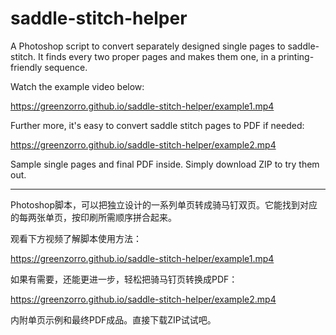 # saddle-stitch-helper

A Photoshop script to convert separately designed single pages to saddle-stitch. It finds every two proper pages and makes them one, in a printing-friendly sequence.

Watch the example video below:

https://greenzorro.github.io/saddle-stitch-helper/example1.mp4

Further more, it's easy to convert saddle stitch pages to PDF if needed:

https://greenzorro.github.io/saddle-stitch-helper/example2.mp4

Sample single pages and final PDF inside. Simply download ZIP to try them out.

---

Photoshop脚本，可以把独立设计的一系列单页转成骑马钉双页。它能找到对应的每两张单页，按印刷所需顺序拼合起来。

观看下方视频了解脚本使用方法：

https://greenzorro.github.io/saddle-stitch-helper/example1.mp4

如果有需要，还能更进一步，轻松把骑马钉页转换成PDF：

https://greenzorro.github.io/saddle-stitch-helper/example2.mp4

内附单页示例和最终PDF成品。直接下载ZIP试试吧。
